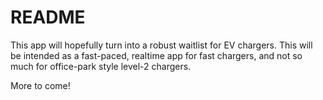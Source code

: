 # README

This app will hopefully turn into a robust waitlist for EV chargers. This will be intended as a fast-paced, realtime app for fast chargers, and not so much for office-park style level-2 chargers.

More to come!

<!-- This README would normally document whatever steps are necessary to get the
application up and running.

Things you may want to cover:

* Ruby version

* System dependencies

* Configuration

* Database creation

* Database initialization

* How to run the test suite

* Services (job queues, cache servers, search engines, etc.)

* Deployment instructions

* ... -->

